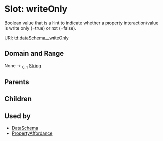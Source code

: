
# Slot: writeOnly

Boolean value that is a hint to indicate whether a property interaction/value is write only (=true) or not (=false).

URI: [td:dataSchema__writeOnly](https://www.w3.org/2019/wot/td#dataSchema__writeOnly)


## Domain and Range

None &#8594;  <sub>0..1</sub> [String](types/String.md)

## Parents


## Children


## Used by

 * [DataSchema](DataSchema.md)
 * [PropertyAffordance](PropertyAffordance.md)
